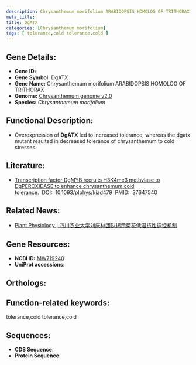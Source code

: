```yaml
---
description: Chrysanthemum morifolium ARABIDOPSIS HOMOLOG OF TRITHORAX ; Chrysanthemum morifolium
meta_title:
title: DgATX
categories: [Chrysanthemum morifolium]
tags: [ tolerance,cold tolerance,cold ]
---
```


## Gene Details:
- **Gene ID:**	[]()
- **Gene Symbol:** DgATX
- **Gene Name:** Chrysanthemum morifolium ARABIDOPSIS HOMOLOG OF TRITHORAX
- **Genome:** [Chrysanthemum genome v2.0]()
- **Species:** *Chrysanthemum morifolium*

## Functional Description:
   - Overexpression of **DgATX** led to increased tolerance, whereas the dgatx mutant resulted in decreased tolerance of chrysanthemum to cold stresses.

## Literature:
   - [Transcription factor DgMYB recruits H3K4me3 methylase to DgPEROXIDASE to enhance chrysanthemum cold tolerance.]( https://academic.oup.com/plphys/advance-article/doi/10.1093/plphys/kiad479/7255833)&nbsp;&nbsp;DOI:&nbsp;&nbsp;[10.1093/plphys/kiad479](https://academic.oup.com/plphys/advance-article/doi/10.1093/plphys/kiad479/7255833)&nbsp;&nbsp;PMID:&nbsp;&nbsp;[37647540](https://pubmed.ncbi.nlm.nih.gov/37647540/)

## Related News:
   - [Plant Physiology | 四川农业大学刘庆林团队揭示菊花低温抗性调控机制](https://mp.weixin.qq.com/s/S5jsJY0GW8ktAqBLgfiunA)

## Gene Resources:
- **NCBI ID:** [MW719240](https://www.ncbi.nlm.nih.gov/gene/?term=MW719240)
- **UniProt accessions:** [](https://www.uniprot.org/uniprotkb//entry)

## Orthologs:


## Function-related keywords:
tolerance,cold tolerance,cold

## Sequences:
- **CDS Sequence:**
- **Protein Sequence:**
